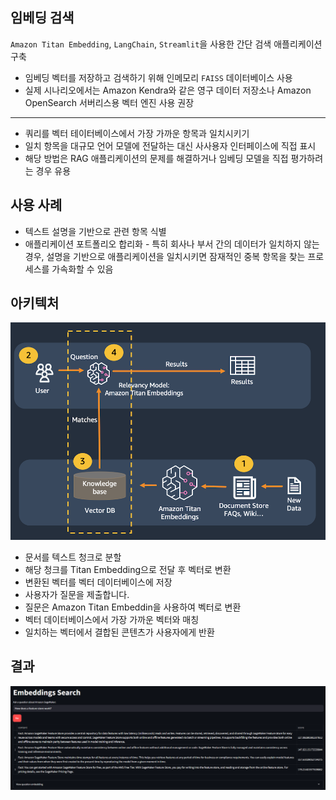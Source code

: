 ## 임베딩 검색

`Amazon Titan Embedding`, `LangChain`, `Streamlit`을 사용한 간단 검색 애플리케이션 구축  

- 임베딩 벡터를 저장하고 검색하기 위해 인메모리 `FAISS` 데이터베이스 사용
- 실제 시나리오에서는 Amazon Kendra와 같은 영구 데이터 저장소나 Amazon OpenSearch 서버리스용 벡터 엔진 사용 권장

---

- 쿼리를 벡터 테이터베이스에서 가장 가까운 항목과 일치시키기
- 일치 항목을 대규모 언어 모델에 전달하는 대신 사사용자 인터페이스에 직접 표시
- 해당 방법은 RAG 애플리케이션의 문제를 해결하거나 임베딩 모델을 직접 평가하려는 경우 유용

## 사용 사례

- 텍스트 설명을 기반으로 관련 항목 식별
- 애플리케이션 포트폴리오 합리화 - 특히 회사나 부서 간의 데이터가 일치하지 않는 경우, 설명을 기반으로 애플리케이션을 일치시키면 잠재적인 중복 항목을 찾는 프로세스를 가속화할 수 있음

## 아키텍처

![alt text](image.png)

- 문서를 텍스트 청크로 분할
- 해당 청크를 Titan Embedding으로 전달 후 벡터로 변환
- 변환된 벡터를 벡터 데이터베이스에 저장
- 사용자가 질문을 제출합니다.
- 질문은 Amazon Titan Embeddin을 사용하여 벡터로 변환
- 벡터 데이터베이스에서 가장 가까운 벡터와 매칭
- 일치하는 벡터에서 결합된 콘텐츠가 사용자에게 반환

## 결과

![alt text](image-1.png)